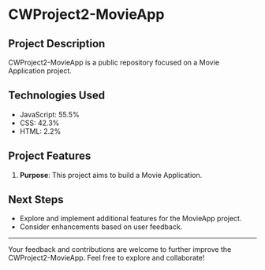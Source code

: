 # CWProject2-MovieApp

## Project Description
CWProject2-MovieApp is a public repository focused on a Movie Application project.


## Technologies Used
- JavaScript: 55.5%
- CSS: 42.3%
- HTML: 2.2%

## Project Features
1. **Purpose**: This project aims to build a Movie Application.

## Next Steps
- Explore and implement additional features for the MovieApp project.
- Consider enhancements based on user feedback.

---

Your feedback and contributions are welcome to further improve the CWProject2-MovieApp. Feel free to explore and collaborate!


